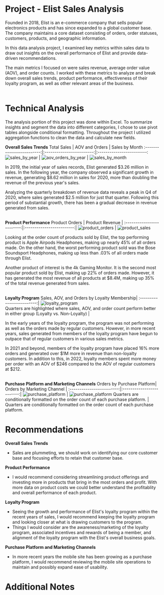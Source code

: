 # Project - Elist Sales Analysis
Founded in 2018, Elist is an e-commerce company that sells popular electronics products and has since expanded to a global customer base. The company maintains a core dataset consisting of orders, order statuses, customers, products, and geographic information. 


In this data analysis project, I examined key metrics within sales data to draw out insights on the overall performance of Elist and provide data-driven recommendations.

The main metrics I focused on were sales revenue, average order value (AOV), and order counts. I worked with these metrics to analyze and break down overall sales trends, product performance, effectiveness of their loyalty program, as well as other relevant areas of the business. <br><br>


# Technical Analysis
The analysis portion of this project was done within Excel. To summarize insights and segment the data into different categories, I chose to use pivot tables alongside conditional formatting. Throughout the project I utilized aggregation functions to clean the data and calculate new fields.

**Overall Sales Trends**
Total Sales                |  AOV and Orders           | Sales by Month
:-------------------------:|:-------------------------:|:-------------------------:
![sales_by_year](https://github.com/aduong58/portfolio_projects/assets/58454640/d2b7c9b6-3f8e-4533-9e65-d8a725d675d8)  |  ![aov_orders_by_year](https://github.com/aduong58/portfolio_projects/assets/58454640/37010556-d25e-4197-8711-2817d37b4def) | ![sales_by_month](https://github.com/aduong58/portfolio_projects/assets/58454640/187f8f2d-20d2-40b8-b6bf-83b28671a29d)

In 2019, the initial year of sales records, Elist generated $3.26 million in sales. In the following year, the company observed a significant growth in revenue, generating $8.62 million in sales for 2020, more than doubling the revenue of the previous year's sales.

Analyzing the quarterly breakdown of revenue data reveals a peak in Q4 of 2020, where sales generated $2.5 million for just that quarter. Following this period of substantial growth, there has been a gradual decrease in revenue generated from sales. <br><br>


**Product Performance**
Product Orders             |  Product Revenue          |
:-------------------------:|:-------------------------:|
![product_orders](https://github.com/aduong58/portfolio_projects/assets/58454640/6645e614-967a-46e3-a1b1-9d7e6aee1052)  |  ![product_sales](https://github.com/aduong58/portfolio_projects/assets/58454640/e3dc502d-2199-4355-ad5a-185759e8184b) 

Looking at the order count of products sold by Elist, the top performing product is Apple Airpods Headphones, making up nearly 45% of all orders made. On the other hand, the worst performing product sold was the Bose Soundsport Headphones, making up less than .03% of all orders made through Elist.

Another product of interest is the 4k Gaming Monitor. It is the second most popular product sold by Elist, making up 22% of orders made. However, it has generated the most revenue of all products at $8.4M, making up 35% of the total revenue generated from sales. <br><br>


**Loyalty Program**
Sales, AOV, and Orders by Loyalty Membership|
:-------------------------:|
![loyalty_program](https://github.com/aduong58/portfolio_projects/assets/58454640/73b8ea18-2cb8-490a-a426-22c37056fd07)  
Quarters are highlighted where sales, AOV, and order count perform better in either group (Loyalty vs. Non-Loyalty) |  

In the early years of the loyalty program, the program was not performing as well as the orders made by regular customers. However, in more recent years, sales generated from members of the loyalty program have begun to outpace that of regular customers in various sales metrics.

In 2021 and beyond, members of the loyalty program have placed 16% more orders and generated over $1M more in revenue than non-loyalty customers. In addition to this, in 2022, loyalty members spent more money per order with an AOV of $246 compared to the AOV of regular customers at $212. <br><br>

**Purchase Platform and Marketing Channels**
Orders by Purchase Platform|  Orders by Marketing Channel          |
:-------------------------:|:-------------------------:|
![purchase_platform](https://github.com/aduong58/portfolio_projects/assets/58454640/612249ec-15f8-43b9-98bd-92cd930ce5f4) | ![purchase_platform](https://github.com/aduong58/portfolio_projects/assets/58454640/612249ec-15f8-43b9-98bd-92cd930ce5f4) 
Quarters are conditionally formatted on the order count of each purchase platform.  | Quarters are conditionally formatted on the order count of each purchase platform. 


# Recommendations

**Overall Sales Trends**
- Sales are plummeting, we should work on identifying our core customer base and focusing efforts to retain that customer base.

**Product Performance**
- I would recommend considering streamlining product offerings and investing more in products that bring in the most orders and profit. With more data on product costs we could better understand the profitablity and overall performance of each product.

**Loyalty Program**
- Seeing the growth and performance of Elist's loyalty program within the recent years of sales, I would recommend keeping the loyalty program and looking closer at what is drawing customers to the program.
- Things I would consider are the awareness/marketing of the loyalty program, associated incentives and rewards of being a member, and alignment of the loyalty program with the Elist's overall business goals.

**Purchase Platform and Marketing Channels**
- In more recent years the mobile site has been growing as a purchase platform, I would recommend reviewing the mobile site operations to maintain and possibly expand ease of usability.
# Additional Notes


